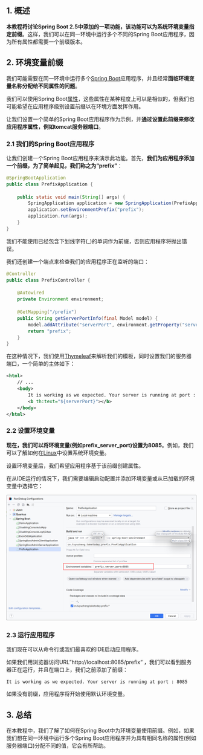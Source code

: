 ## 1. 概述

**本教程将讨论Spring Boot 2.5中添加的一项功能，该功能可以为系统环境变量指定前缀**。这样，我们可以在同一环境中运行多个不同的Spring Boot应用程序，因为所有属性都需要一个前缀版本。

## 2. 环境变量前缀

我们可能需要在同一环境中运行多个[Spring Boot]()应用程序，并且经常**面临环境变量名称分配给不同属性的问题**。

我们可以使用Spring Boot[属性]()，这些属性在某种程度上可以是相似的，但我们也可能希望在应用程序级别设置前缀以在环境方面发挥作用。

让我们设置一个简单的Spring Boot应用程序作为示例，并**通过设置此前缀来修改应用程序属性，例如tomcat服务器端口**。

### 2.1 我们的Spring Boot应用程序

让我们创建一个Spring Boot应用程序来演示此功能。首先，**我们为应用程序添加一个前缀，为了简单起见，我们称之为“prefix”**：

```java
@SpringBootApplication
public class PrefixApplication {

    public static void main(String[] args) {
        SpringApplication application = new SpringApplication(PrefixApplication.class);
        application.setEnvironmentPrefix("prefix");
        application.run(args);
    }
}
```

我们不能使用已经包含下划线字符(_)的单词作为前缀，否则应用程序将抛出错误。

我们还创建一个端点来检查我们的应用程序正在监听的端口：

```java
@Controller
public class PrefixController {

    @Autowired
    private Environment environment;

    @GetMapping("/prefix")
    public String getServerPortInfo(final Model model) {
        model.addAttribute("serverPort", environment.getProperty("server.port"));
        return "prefix";
    }
}
```

在这种情况下，我们使用[Thymeleaf]()来解析我们的模板，同时设置我们的服务器端口，一个简单的主体如下：

```xml
<html>
    // ...
    <body>
        It is working as we expected. Your server is running at port :
        <b th:text="${serverPort}"></b>
    </body>
</html>
```

### 2.2 设置环境变量

**现在，我们可以将环境变量(例如prefix_server_port)设置为8085**。例如，我们可以了解如何在[Linux]()中设置系统环境变量。

设置环境变量后，我们希望应用程序基于该前缀创建属性。

在从IDE运行的情况下，我们需要编辑启动配置并添加环境变量或从已加载的环境变量中选择它：

<img src="../assets/img.png">

### 2.3 运行应用程序

我们现在可以从命令行或我们最喜欢的IDE启动应用程序。

如果我们用浏览器访问URL”http://localhost:8085/prefix“ ，我们可以看到服务器正在运行，并且在端口上，我们之前添加了前缀：

```text
It is working as we expected. Your server is running at port : 8085
```

如果没有前缀，应用程序将开始使用默认环境变量。

## 3. 总结

在本教程中，我们了解了如何在Spring Boot中为环境变量使用前缀。例如，如果我们想在同一环境中运行多个Spring Boot应用程序并为具有相同名称的属性(例如服务器端口)分配不同的值，它会有所帮助。